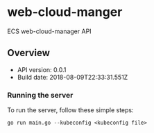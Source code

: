 # web-cloud-manger

ECS web-cloud-manager API

## Overview
- API version: 0.0.1
- Build date: 2018-08-09T22:33:31.551Z


### Running the server
To run the server, follow these simple steps:

```
go run main.go --kubeconfig <kubeconfig file>
```

